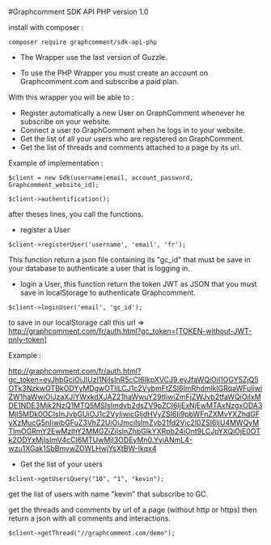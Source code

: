 #Graphcomment SDK API PHP version 1.0

install with composer :

`composer require graphcomment/sdk-api-php`

- The Wrapper use the last version of Guzzle.

- To use the PHP Wrapper you must create an account on Graphcomment.com and subscribe a paid plan.

With this wrapper you will be able to :

- Register automatically a new User on GraphComment whenever he subscribe on your website.
- Connect a user to GraphComment when he logs in to your website.
- Get the list of all your users who are registered on GraphComment.
- Get the list of threads and comments attached to a page by its url.

Example of implementation :

`$client = new Sdk(username|email, account_password, Graphcomment_website_id);`

`$client->authentification();`

after theses lines, you call the functions.

- register a User

`$client->registerUser('username', 'email', 'fr');`

This function return a json file containing its "gc_id" that must be save in your database to authenticate a user that is logging in.

- login a User, this function return the token JWT as JSON that you must save in localStorage to authenticate Graphcomment.

`$client->loginUser('email', 'gc_id');`

to save in our localStorage call this url => http://graphcomment.com/fr/auth.html?gc_token=[TOKEN-without-JWT-only-token]

Example : 

http://graphcomment.com/fr/auth.html?gc_token=eyJhbGciOiJIUzI1NiIsInR5cCI6IkpXVCJ9.eyJfaWQiOiI1OGY5ZjQ5OTk3NzkwOTBkODYyMDgwOTIiLCJ1c2VybmFtZSI6ImRhdmlkIGRqaWFuIiwiZW1haWwiOiJzaXJiYWxkdXJAZ21haWwuY29tIiwiZmFjZWJvb2tfaWQiOiIxMDE1NDE3Mjk2NzQ1MTQ5MSIsImdvb2dsZV9pZCI6IjExNjEwMTAxNzgxODA3MjI5MDk0OCIsInJvbGUiOJ1c2VyIiwicGljdHVyZSI6Ii9pbWFnZXMvYXZhdGFyXzMucG5nIiwibGFuZ3VhZ2UiOiJmciIsImZyb21fd2Vic2l0ZSI6IjU4MWQyMTlmOGRmY2EwMzlhY2MMGZiZiIsInZhbGlkYXRpb24iOnt9LCJpYXQiOjE0OTk2ODYxMjIsImV4cCI6MTUwMjI3ODEyMn0.YyiANmL4-wzu1XGak1SbBmywZOWLHwjYsXtBW-Ikqx4

- Get the list of your users

`$client->getUsersQuery("10", "1", "kevin");`

get the list of users with name "kevin" that subscribe to GC.

get the threads and comments by url of a page (without http or https) then return a json with all comments and interactions.

`$client->getThread("//graphcomment.com/demo");`
